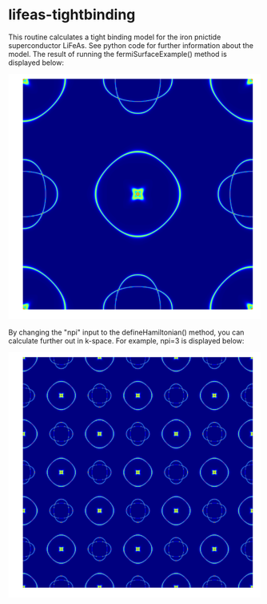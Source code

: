 lifeas-tightbinding
================

This routine calculates a tight binding model for the iron pnictide superconductor LiFeAs. See python code for further information about the model. The result of running the fermiSurfaceExample() method is displayed below:

![alt text](https://github.com/EthanRosenthal/stm-routines/blob/master/lifeas-tightbinding/Fermi_Surface_1stBZ.png "Fermi Surface 1st BZ")

By changing the "npi" input to the defineHamiltonian() method, you can calculate further out in k-space. For example, npi=3 is displayed below:


![alt text](https://github.com/EthanRosenthal/stm-routines/blob/master/lifeas-tightbinding/Fermi_Surface_Extended.png "Fermi Surface 1st BZ")


